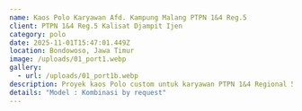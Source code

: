 ```yaml
---
name: Kaos Polo Karyawan Afd. Kampung Malang PTPN 1&4 Reg.5
client: PTPN 1&4 Reg.5 Kalisat Djampit Ijen
category: polo
date: 2025-11-01T15:47:01.449Z
location: Bondowoso, Jawa Timur
image: /uploads/01_port1.webp
gallery:
  - url: /uploads/01_port1b.webp
description: Proyek kaos Polo custom untuk karyawan PTPN 1&4 Regional 5 Afd. Kampung Malang
details: "Model : Kombinasi by request"
---
```

